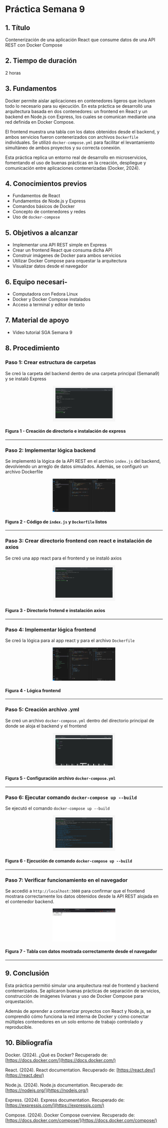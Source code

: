 # Práctica Semana 9

## 1. Título

Contenerización de una aplicación React que consume datos de una API REST con Docker Compose

## 2. Tiempo de duración

2 horas

## 3. Fundamentos

Docker permite aislar aplicaciones en contenedores ligeros que incluyen todo lo necesario para su ejecución. En esta práctica se desarrolló una arquitectura basada en dos contenedores: un frontend en React y un backend en Node.js con Express, los cuales se comunican mediante una red definida en Docker Compose.

El frontend muestra una tabla con los datos obtenidos desde el backend, y ambos servicios fueron contenerizados con archivos `Dockerfile` individuales. Se utilizó `docker-compose.yml` para facilitar el levantamiento simultáneo de ambos proyectos y su correcta conexión.

Esta práctica replica un entorno real de desarrollo en microservicios, fomentando el uso de buenas prácticas en la creación, despliegue y comunicación entre aplicaciones contenerizadas (Docker, 2024).

## 4. Conocimientos previos

- Fundamentos de React
- Fundamentos de Node.js y Express
- Comandos básicos de Docker
- Concepto de contenedores y redes
- Uso de `docker-compose`

## 5. Objetivos a alcanzar

- Implementar una API REST simple en Express
- Crear un frontend React que consuma dicha API
- Construir imágenes de Docker para ambos servicios
- Utilizar Docker Compose para orquestar la arquitectura
- Visualizar datos desde el navegador

## 6. Equipo necesari-

- Computadora con Fedora Linux
- Docker y Docker Compose instalados
- Acceso a terminal y editor de texto

## 7. Material de apoyo

- Video tutorial SGA Semana 9

## 8. Procedimiento

### Paso 1: Crear estructura de carpetas

Se creó la carpeta del backend dentro de una carpeta principal (Semana9) y se instaló Express

<p align="center">
  <img src="./assets/1.jpg" style="max-width: 200px;">
</p>

#### Figura 1 - Creación de directorio e instalación de express

---

### Paso 2: Implementar lógica backend

Se implementó la lógica de la API REST en el archivo `index.js` del backend, devolviendo un arreglo de datos simulados. Además, se configuró un archivo Dockerfile

<p align="center">
  <img src="./assets/2.jpg" style="max-width: 200px;">
</p>

#### Figura 2 - Código de `index.js` y `Dockerfile` listos

---

### Paso 3: Crear directorio frontend con react e instalación de axios

Se creó una app react para el frontend y se instaló axios

<p align="center">
  <img src="./assets/3.jpg" style="max-width: 200px;">
</p>

#### Figura 3 - Directorio frotend e instalación axios

---

### Paso 4: Implementar lógica frontend

Se creó la lógica para al app react y para el archivo `Dockerfile`

<p align="center">
  <img src="./assets/4.jpg" style="max-width: 200px;">
</p>

#### Figura 4 - Lógica frontend

---

### Paso 5: Creación archivo .yml

Se creó un archivo `docker-compose.yml` dentro del directorio principal de donde se aloja el backend y el frontend

<p align="center">
  <img src="./assets/5.jpg" style="max-width: 200px;">
</p>

#### Figura 5 - Configuración archivo `docker-compose.yml`

---

### Paso 6: Ejecutar comando `docker-compose up --build`

Se ejecutó el comando `docker-compose up --build`

<p align="center">
  <img src="./assets/6.jpg" style="max-width: 200px;">
</p>

#### Figura 6 - Ejecución de comando `docker-compose up --build`

---

### Paso 7: Verificar funcionamiento en el navegador

Se accedió a `http://localhost:3000` para confirmar que el frontend mostrara correctamente los datos obtenidos desde la API REST alojada en el contenedor backend.

<p align="center">
  <img src="./assets/7.jpg" style="max-width: 200px;">
</p>

#### Figura 7 - Tabla con datos mostrada correctamente desde el navegador

---

## 9. Conclusión

Esta práctica permitió simular una arquitectura real de frontend y backend contenerizados. Se aplicaron buenas prácticas de separación de servicios, construcción de imágenes livianas y uso de Docker Compose para orquestación.

Además de aprender a contenerizar proyectos con React y Node.js, se comprendió cómo funciona la red interna de Docker y cómo conectar múltiples contenedores en un solo entorno de trabajo controlado y reproducible.

## 10. Bibliografía

Docker. (2024). ¿Qué es Docker? Recuperado de: [https://docs.docker.com/](https://docs.docker.com/)

React. (2024). React documentation. Recuperado de: [https://react.dev/](https://react.dev/)

Node.js. (2024). Node.js documentation. Recuperado de: [https://nodejs.org/](https://nodejs.org/)

Express. (2024). Express documentation. Recuperado de: [https://expressjs.com/](https://expressjs.com/)

Compose. (2024). Docker Compose overview. Recuperado de: [https://docs.docker.com/compose/](https://docs.docker.com/compose/)
